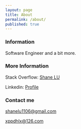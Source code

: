 ```yaml
---
layout: page
title: About
permalink: /about/
published: true
---
```


### Information

Software Engineer and a bit more. 

### More Information

Stack Overflow: [Shane LU](https://stackoverflow.com/users/1415645/shane-lu)

Linkedin: [Profile](https://www.linkedin.com/in/luxuan)

### Contact me

[shanelu1106@gmail.com](mailto:shanelu1106@gmail.com)

[xppdhlx@126.com](mailto:xppdhlx@126.com)
